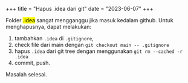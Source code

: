 +++
title     = "Hapus .idea dari git"
date      = "2023-06-07"
+++

Folder <mark>.idea</mark> sangat mengganggu jika masuk kedalam github. Untuk menghapusnya, dapat melakukan:

1. tambahkan `.idea` di `.gitignore`,
2. check file dari main dengan `git checkout main -- .gitignore`
3. hapus `.idea` dari git tree dengan menggunakan `git rm --cached -r .idea`
4. commit, push.

Masalah selesai.